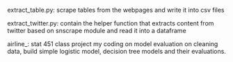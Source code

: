 extract_table.py: scrape tables from the webpages and write it into csv files

extract_twitter.py: contain the helper function that extracts content from twitter based on snscrape module and read it into a dataframe

airline_: stat 451 class project my coding on model evaluation on cleaning data, build simple logistic model, decision tree models and their evaluations. 
